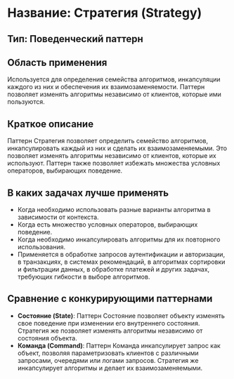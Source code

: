 # Название: Стратегия (Strategy)

## Тип: Поведенческий паттерн

## Область применения
Используется для определения семейства алгоритмов, инкапсуляции каждого из них и обеспечения их взаимозаменяемости. 
Паттерн позволяет изменять алгоритмы независимо от клиентов, которые ими пользуются.

## Краткое описание
Паттерн Стратегия позволяет определить семейство алгоритмов, инкапсулировать каждый из них и сделать их 
взаимозаменяемыми. Это позволяет изменять алгоритмы независимо от клиентов, которые их используют. Паттерн также 
позволяет избежать множества условных операторов, выбирающих поведение.

## В каких задачах лучше применять
- Когда необходимо использовать разные варианты алгоритма в зависимости от контекста.
- Когда есть множество условных операторов, выбирающих поведение.
- Когда необходимо инкапсулировать алгоритмы для их повторного использования.
- Применяется в обработке запросов аутентификации и авторизации, в транзакциях, в системах рекомендаций, в алгоритмах 
  сортировки и фильтрации данных, в обработке платежей и других задачах, требующих гибкости в выборе алгоритмов.

## Сравнение с конкурирующими паттернами
- **Состояние (State)**: Паттерн Состояние позволяет объекту изменять свое поведение при изменении его внутреннего 
    состояния. Стратегия же позволяет изменять алгоритмы независимо от состояния объекта.
- **Команда (Command)**: Паттерн Команда инкапсулирует запрос как объект, позволяя параметризовать клиентов с различными
    запросами, очередями или логами запросов. Стратегия же инкапсулирует алгоритмы и делает их взаимозаменяемыми.
